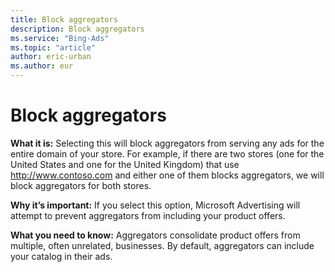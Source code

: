 ```yaml
---
title: Block aggregators
description: Block aggregators
ms.service: "Bing-Ads"
ms.topic: "article"
author: eric-urban
ms.author: eur
---
```


# Block aggregators

**What it is:** Selecting this will block aggregators from serving any ads for the entire domain of your store. For example, if there are two stores (one for the United States and one for the United Kingdom) that use http://www.contoso.com and either one of them blocks aggregators, we will block aggregators for both stores.

**Why it’s important:** If you select this option, Microsoft Advertising will attempt to prevent aggregators from including your product offers.

**What you need to know:** Aggregators consolidate product offers from multiple, often unrelated, businesses. By default, aggregators can include your catalog in their ads.


